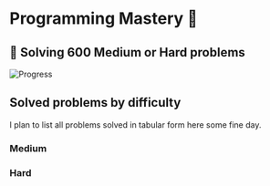 # Programming Mastery :punch:

## :goal_net:  Solving 600 Medium or Hard problems 

![Progress](https://progress-bar.dev/40/?scale=600&title=InterviewGod&width=500&color=babaca&suffix=+problems+solved)

## Solved problems by difficulty
I plan to list all problems solved in tabular form here some fine day.

### Medium

### Hard

